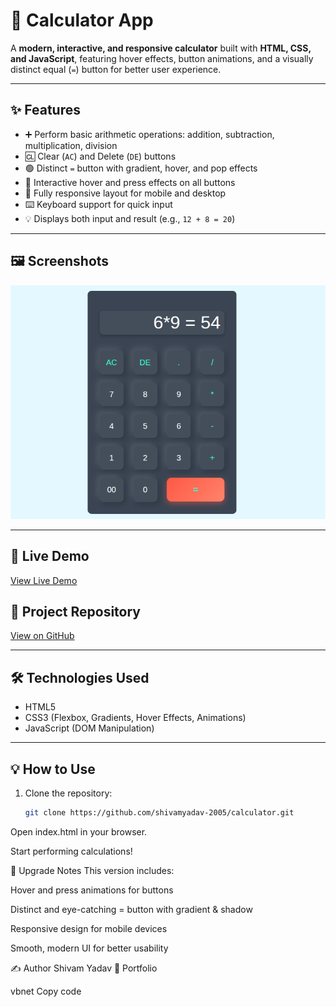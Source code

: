 # 🧮 Calculator App

A **modern, interactive, and responsive calculator** built with **HTML, CSS, and JavaScript**, featuring hover effects, button animations, and a visually distinct equal (`=`) button for better user experience.

---

## ✨ Features
- ➕ Perform basic arithmetic operations: addition, subtraction, multiplication, division  
- 🆑 Clear (`AC`) and Delete (`DE`) buttons  
- 🟢 Distinct `=` button with gradient, hover, and pop effects  
- 🎨 Interactive hover and press effects on all buttons  
- 📱 Fully responsive layout for mobile and desktop  
- ⌨️ Keyboard support for quick input  
- 💡 Displays both input and result (e.g., `12 + 8 = 20`)  

---

## 🖼 Screenshots
![Calculator App Screenshot](images/calculator.png)

---

## 🚀 Live Demo
[View Live Demo](https://shivamyadav-2005.github.io/calculator/)

## 📂 Project Repository
[View on GitHub](https://github.com/shivamyadav-2005/calculator)

---

## 🛠️ Technologies Used
- HTML5  
- CSS3 (Flexbox, Gradients, Hover Effects, Animations)  
- JavaScript (DOM Manipulation)  

---

## 💡 How to Use
1. Clone the repository:  
   ```bash
   git clone https://github.com/shivamyadav-2005/calculator.git
Open index.html in your browser.

Start performing calculations!

🌟 Upgrade Notes
This version includes:

Hover and press animations for buttons

Distinct and eye-catching = button with gradient & shadow

Responsive design for mobile devices

Smooth, modern UI for better usability

✍️ Author
Shivam Yadav
🔗 Portfolio

vbnet
Copy code
